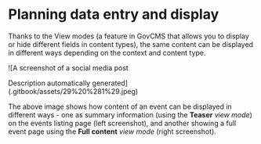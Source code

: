 # Planning data entry and display

Thanks to the View modes \(a feature in GovCMS that allows you to display or hide different fields in content types\), the same content can be displayed in different ways depending on the context and content type.

![A screenshot of a social media post

Description automatically generated](.gitbook/assets/29%20%281%29.jpeg)

The above image shows how content of an event can be displayed in different ways - one as summary information \(using the **Teaser** _view mode_\) on the events listing page \(left screenshot\), and another showing a full event page using the **Full content** _view mode_ \(right screenshot\).

